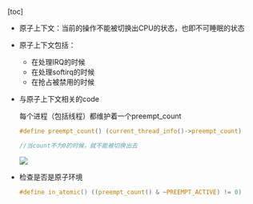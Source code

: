 [toc]







* 原子上下文：当前的操作不能被切换出CPU的状态，也即不可睡眠的状态

* 原子上下文包括：

  * 在处理IRQ的时候
  * 在处理softirq的时候
  * 在抢占被禁用的时候

* 与原子上下文相关的code

  每个进程（包括线程）都维护着一个preempt_count

  ```c
  #define preempt_count() (current_thread_info()->preempt_count)
  
  //当count不为0的时候，就不能被切换出去
  ```

  ![](../../images/linux/kernel/image-20200625170415133.png)

  

* 检查是否是原子环境

  ```c
  #define in_atomic() ((preempt_count() & ~PREEMPT_ACTIVE) != 0)
  ```

  